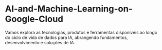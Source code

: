 # AI-and-Machine-Learning-on-Google-Cloud
Vamos explora as tecnologias, produtos e ferramentas disponíveis ao longo do ciclo de vida de dados para IA, abrangendo fundamentos, desenvolvimento e soluções de IA.
